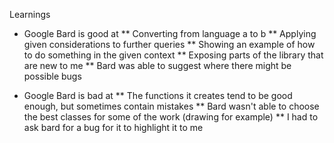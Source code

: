 Learnings
* Google Bard is good at
** Converting from language a to b
** Applying given considerations to further queries
** Showing an example of how to do something in the given context
** Exposing parts of the library that are new to me
** Bard was able to suggest where there might be possible bugs

* Google Bard is bad at
** The functions it creates tend to be good enough, but sometimes contain mistakes
** Bard wasn't able to choose the best classes for some of the work (drawing for example)
** I had to ask bard for a bug for it to highlight it to me
